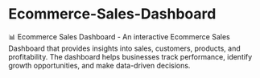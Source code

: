 # Ecommerce-Sales-Dashboard
📊 Ecommerce Sales Dashboard - An interactive Ecommerce Sales Dashboard that provides insights into sales, customers, products, and profitability. The dashboard helps businesses track performance, identify growth opportunities, and make data-driven decisions.
